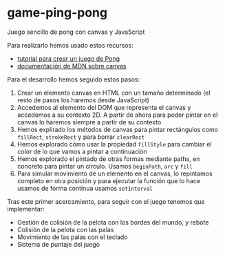 # game-ping-pong
Juego sencillo de pong con canvas y JavaScript

Para realizarlo hemos usado estos recursos:
- [tutorial para crear un juego de Pong](http://blog.mailson.org/2013/02/simple-pong-game-using-html5-and-canvas/)
- [documentación de MDN sobre canvas](https://developer.mozilla.org/en-US/docs/Web/API/Canvas_API/Tutorial/Drawing_shapes)

Para el desarrollo hemos seguido estos pasos:
1. Crear un elemento canvas en HTML con un tamaño determinado (el resto de pasos los haremos desde JavaScript)
2. Accedemos al elemento del DOM que representa el canvas y accedemos a su contexto 2D. A partir de ahora para poder pintar en el canvas lo haremos siempre a partir de su contexto
3. Hemos explirado los métodos de canvas para pintar rectángulos como `fillRect`, `strokeRect` y para borrar `clearRect`
4. Hemos explorado cómo usar la propiedad `fillStyle` para cambiar el color de lo que vamos a pintar a continuación
5. Hemos explorado el pintado de otras formas mediante paths, en concreto para pintar un círculo. Usamos `beginPath`, `arc` y `fill`
6. Para simular movimiento de un elemento en el canvas, lo repintamos completo en otra posición y para ejecutar la función que lo hace usamos de forma continua usamos `setInterval`

Tras este primer acercamiento, para seguir con el juego tenemos que implementar:
- Gestión de colisión de la pelota con los bordes del mundo, y rebote
- Colisión de la pelota con las palas
- Movimiento de las palas con el teclado
- Sistema de puntaje del juego
